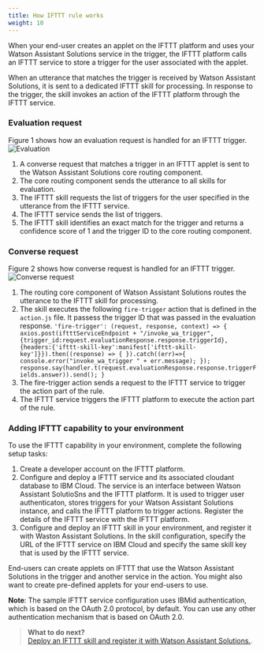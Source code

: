 ```yaml
---
title: How IFTTT rule works 
weight: 10
---
```

When your end-user creates an applet on the IFTTT platform and uses your Watson Assistant Solutions service in the trigger, the IFTTT platform calls an IFTTT service to store a trigger for the user associated with the applet.

When an utterance that matches the trigger is received by Watson Assistant Solutions, it is sent to a dedicated IFTTT skill for processing. In response to the trigger, the skill invokes an action of the IFTTT platform through the IFTTT service.

### Evaluation request
Figure 1 shows how an evaluation request is handled for an IFTTT trigger.
![Evaluation]({{site.baseurl}}/ifttt/valuation_flow.PNG)
1.  A converse request that matches a trigger in an IFTTT applet is sent to the Watson Assistant Solutions core routing component.
2. The core routing component sends the utterance to all skills for evaluation.
3. The IFTTT skill requests the list of triggers for the user specified in the utterance from the IFTTT service.
4. The IFTTT service sends the list of triggers.
5. The IFTTT skill identifies an exact match for the trigger and returns a confidence score of 1 and the trigger ID to the core routing component.

### Converse request
Figure 2 shows how converse request is handled for an IFTTT trigger.
![Converse request]({{site.baseurl}}/ifttt/converse_flow.png)
1.  The routing core component of Watson Assistant Solutions routes the utterance to the IFTTT skill for processing.
2. The skill executes the following `fire-trigger` action that is defined in the `action.js` file.  It passess the trigger ID that was passed in the evaluation response.
`'fire-trigger': (request, response, context) => { axios.post(iftttServiceEndpoint + "/invoke_wa_trigger", {trigger_id:request.evaluationResponse.response.triggerId}, {headers:{'ifttt-skill-key':manifest['ifttt-skill-key']}}).then((response) => { }).catch((err)=>{ console.error("invoke_wa_trigger " + err.message); }); response.say(handler.t(request.evaluationResponse.response.triggerFields.answer)).send(); }`
3. The fire-trigger action sends a request to the IFTTT service to trigger the action part of the rule.
4. The IFTTT service triggers the IFTTT platform to execute the action part of the rule.

###  Adding IFTTT capability to your environment
To use the IFTTT capability in your environment, complete the following setup tasks:
1. Create a developer account on the IFTTT platform.
2. Configure and deploy a IFTTT service and its associated cloudant database to IBM Cloud. The service is an interface between Watson Assistant SolutioSns and the IFTTT platform.  It is used to trigger user authenticaton, stores triggers for your Watson Assistant Solutions instance, and calls the IFTTT platform to trigger actions. Register the details of the IFTTT service with the IFTTT platform.
3. Configure and deploy an IFTTT skill in your environment, and register it with Waston Assistant Solutions. In the skill configuration, specify the URL of the IFTTT service on IBM Cloud and specify the same skill key that is used by the IFTTT service.

End-users can create applets on IFTTT that use the Watson Assistant Solutions in the trigger and another service in the action.  You might also want to create pre-defined applets for your end-users to use.

**Note**: The sample IFTTT service configuration uses IBMid authentication, which is based on the OAuth 2.0 protocol, by default. You can use any other authentication mechanism that is based on OAuth 2.0.

> **What to do next?**<br/>
[Deploy an IFTTT skill and register it with Watson Assistant Solutions.]({{site.baseurl}}/ifttt/configure_wa_ifttt_service).
